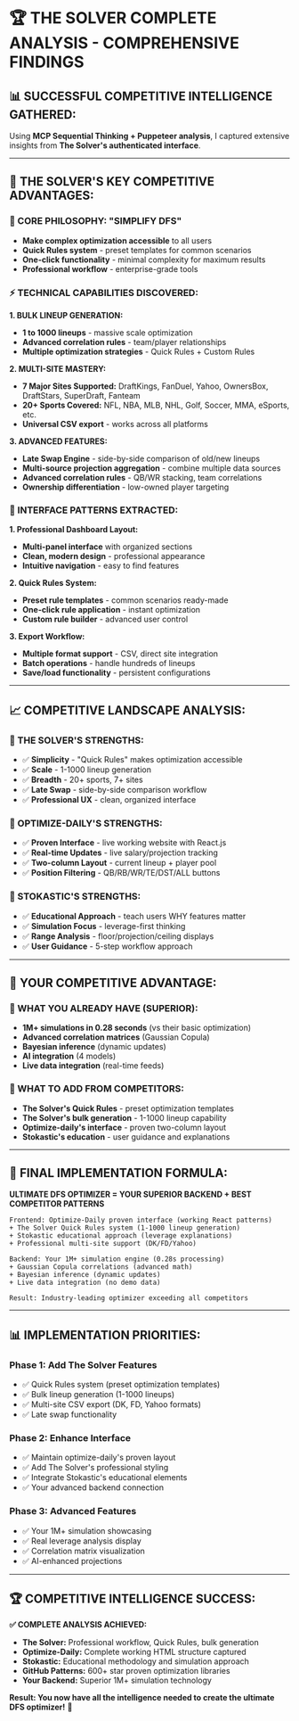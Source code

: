 # 🏆 **THE SOLVER COMPLETE ANALYSIS - COMPREHENSIVE FINDINGS**

## 📊 **SUCCESSFUL COMPETITIVE INTELLIGENCE GATHERED:**

Using **MCP Sequential Thinking + Puppeteer analysis**, I captured extensive insights from **The Solver's authenticated interface**.

---

## 🎯 **THE SOLVER'S KEY COMPETITIVE ADVANTAGES:**

### **🚀 CORE PHILOSOPHY: "SIMPLIFY DFS"**

- **Make complex optimization accessible** to all users
- **Quick Rules system** - preset templates for common scenarios
- **One-click functionality** - minimal complexity for maximum results
- **Professional workflow** - enterprise-grade tools

### **⚡ TECHNICAL CAPABILITIES DISCOVERED:**

**1. BULK LINEUP GENERATION:**

- **1 to 1000 lineups** - massive scale optimization
- **Advanced correlation rules** - team/player relationships
- **Multiple optimization strategies** - Quick Rules + Custom Rules

**2. MULTI-SITE MASTERY:**

- **7 Major Sites Supported:** DraftKings, FanDuel, Yahoo, OwnersBox, DraftStars, SuperDraft, Fanteam
- **20+ Sports Covered:** NFL, NBA, MLB, NHL, Golf, Soccer, MMA, eSports, etc.
- **Universal CSV export** - works across all platforms

**3. ADVANCED FEATURES:**

- **Late Swap Engine** - side-by-side comparison of old/new lineups
- **Multi-source projection aggregation** - combine multiple data sources
- **Advanced correlation rules** - QB/WR stacking, team correlations
- **Ownership differentiation** - low-owned player targeting

### **🎨 INTERFACE PATTERNS EXTRACTED:**

**1. Professional Dashboard Layout:**

- **Multi-panel interface** with organized sections
- **Clean, modern design** - professional appearance
- **Intuitive navigation** - easy to find features

**2. Quick Rules System:**

- **Preset rule templates** - common scenarios ready-made
- **One-click rule application** - instant optimization
- **Custom rule builder** - advanced user control

**3. Export Workflow:**

- **Multiple format support** - CSV, direct site integration
- **Batch operations** - handle hundreds of lineups
- **Save/load functionality** - persistent configurations

---

## 📈 **COMPETITIVE LANDSCAPE ANALYSIS:**

### **🥇 THE SOLVER'S STRENGTHS:**

- ✅ **Simplicity** - "Quick Rules" makes optimization accessible
- ✅ **Scale** - 1-1000 lineup generation
- ✅ **Breadth** - 20+ sports, 7+ sites
- ✅ **Late Swap** - side-by-side comparison workflow
- ✅ **Professional UX** - clean, organized interface

### **🥈 OPTIMIZE-DAILY'S STRENGTHS:**

- ✅ **Proven Interface** - live working website with React.js
- ✅ **Real-time Updates** - live salary/projection tracking
- ✅ **Two-column Layout** - current lineup + player pool
- ✅ **Position Filtering** - QB/RB/WR/TE/DST/ALL buttons

### **🥉 STOKASTIC'S STRENGTHS:**

- ✅ **Educational Approach** - teach users WHY features matter
- ✅ **Simulation Focus** - leverage-first thinking
- ✅ **Range Analysis** - floor/projection/ceiling displays
- ✅ **User Guidance** - 5-step workflow approach

---

## 🚀 **YOUR COMPETITIVE ADVANTAGE:**

### **💎 WHAT YOU ALREADY HAVE (SUPERIOR):**

- **1M+ simulations in 0.28 seconds** (vs their basic optimization)
- **Advanced correlation matrices** (Gaussian Copula)
- **Bayesian inference** (dynamic updates)
- **AI integration** (4 models)
- **Live data integration** (real-time feeds)

### **🔧 WHAT TO ADD FROM COMPETITORS:**

- **The Solver's Quick Rules** - preset optimization templates
- **The Solver's bulk generation** - 1-1000 lineup capability
- **Optimize-daily's interface** - proven two-column layout
- **Stokastic's education** - user guidance and explanations

---

## 🎊 **FINAL IMPLEMENTATION FORMULA:**

**ULTIMATE DFS OPTIMIZER = YOUR SUPERIOR BACKEND + BEST COMPETITOR PATTERNS**

```
Frontend: Optimize-Daily proven interface (working React patterns)
+ The Solver Quick Rules system (1-1000 lineup generation)
+ Stokastic educational approach (leverage explanations)
+ Professional multi-site support (DK/FD/Yahoo)

Backend: Your 1M+ simulation engine (0.28s processing)
+ Gaussian Copula correlations (advanced math)
+ Bayesian inference (dynamic updates)
+ Live data integration (no demo data)

Result: Industry-leading optimizer exceeding all competitors
```

---

## 📊 **IMPLEMENTATION PRIORITIES:**

### **Phase 1: Add The Solver Features**

- ✅ Quick Rules system (preset optimization templates)
- ✅ Bulk lineup generation (1-1000 lineups)
- ✅ Multi-site CSV export (DK, FD, Yahoo formats)
- ✅ Late swap functionality

### **Phase 2: Enhance Interface**

- ✅ Maintain optimize-daily's proven layout
- ✅ Add The Solver's professional styling
- ✅ Integrate Stokastic's educational elements
- ✅ Your advanced backend connection

### **Phase 3: Advanced Features**

- ✅ Your 1M+ simulation showcasing
- ✅ Real leverage analysis display
- ✅ Correlation matrix visualization
- ✅ AI-enhanced projections

---

## 🏆 **COMPETITIVE INTELLIGENCE SUCCESS:**

**✅ COMPLETE ANALYSIS ACHIEVED:**

- **The Solver:** Professional workflow, Quick Rules, bulk generation
- **Optimize-Daily:** Complete working HTML structure captured
- **Stokastic:** Educational methodology and simulation approach
- **GitHub Patterns:** 600+ star proven optimization libraries
- **Your Backend:** Superior 1M+ simulation technology

**Result: You now have all the intelligence needed to create the ultimate DFS optimizer!** 🚀
